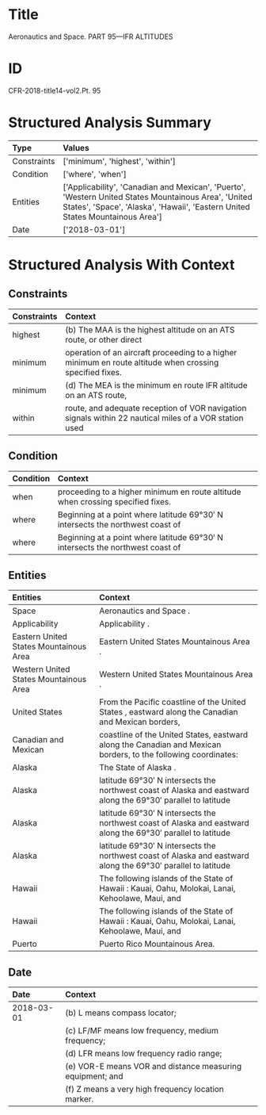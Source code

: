# Title

 Aeronautics and Space. PART 95—IFR ALTITUDES


# ID

 CFR-2018-title14-vol2.Pt. 95


# Structured Analysis Summary

| Type        | Values                                                                                                                                                                                |
|:------------|:--------------------------------------------------------------------------------------------------------------------------------------------------------------------------------------|
| Constraints | ['minimum', 'highest', 'within']                                                                                                                                                      |
| Condition   | ['where', 'when']                                                                                                                                                                     |
| Entities    | ['Applicability', 'Canadian and Mexican', 'Puerto', 'Western United States Mountainous Area', 'United States', 'Space', 'Alaska', 'Hawaii', 'Eastern United States Mountainous Area'] |
| Date        | ['2018-03-01']                                                                                                                                                                        |


# Structured Analysis With Context

 


## Constraints

| Constraints   | Context                                                                                                   |
|:--------------|:----------------------------------------------------------------------------------------------------------|
| highest       | (b) The MAA is the  highest altitude on an ATS route, or other direct                                     |
| minimum       | operation of an aircraft proceeding to a higher minimum  en route altitude when crossing specified fixes. |
| minimum       | (d) The MEA is the  minimum en route IFR altitude on an ATS route,                                        |
| within        | route, and adequate reception of VOR navigation signals within 22 nautical miles of a VOR station used    |


## Condition

| Condition   | Context                                                                                    |
|:------------|:-------------------------------------------------------------------------------------------|
| when        | proceeding to a higher minimum en route altitude when  crossing specified fixes.           |
| where       | Beginning at a point  where latitude 69&#176;30&#8242; N intersects the northwest coast of |
| where       | Beginning at a point  where latitude 69&#176;30&#8242; N intersects the northwest coast of |


## Entities

| Entities                               | Context                                                                                                                             |
|:---------------------------------------|:------------------------------------------------------------------------------------------------------------------------------------|
| Space                                  | Aeronautics and  Space .                                                                                                            |
| Applicability                          | Applicability .                                                                                                                     |
| Eastern United States Mountainous Area | Eastern United States Mountainous Area .                                                                                            |
| Western United States Mountainous Area | Western United States Mountainous Area .                                                                                            |
| United States                          | From the Pacific coastline of the  United States , eastward along the Canadian and Mexican borders,                                 |
| Canadian and Mexican                   | coastline of the United States, eastward along the Canadian and Mexican  borders, to the following coordinates:                     |
| Alaska                                 | The State of  Alaska .                                                                                                              |
| Alaska                                 | latitude 69&#176;30&#8242; N intersects the northwest coast of Alaska and eastward along the 69&#176;30&#8242; parallel to latitude |
| Alaska                                 | latitude 69&#176;30&#8242; N intersects the northwest coast of Alaska and eastward along the 69&#176;30&#8242; parallel to latitude |
| Alaska                                 | latitude 69&#176;30&#8242; N intersects the northwest coast of Alaska and eastward along the 69&#176;30&#8242; parallel to latitude |
| Hawaii                                 | The following islands of the State of  Hawaii : Kauai, Oahu, Molokai, Lanai, Kehoolawe, Maui, and                                   |
| Hawaii                                 | The following islands of the State of  Hawaii : Kauai, Oahu, Molokai, Lanai, Kehoolawe, Maui, and                                   |
| Puerto                                 | Puerto  Rico Mountainous Area.                                                                                                      |


## Date

| Date       | Context                                                                 |
|:-----------|:------------------------------------------------------------------------|
| 2018-03-01 | (b) L means compass locator;                                            |
|            |               (c) LF/MF means low frequency, medium frequency;          |
|            |               (d) LFR means low frequency radio range;                  |
|            |               (e) VOR-E means VOR and distance measuring equipment; and |
|            |               (f) Z means a very high frequency location marker.        |


